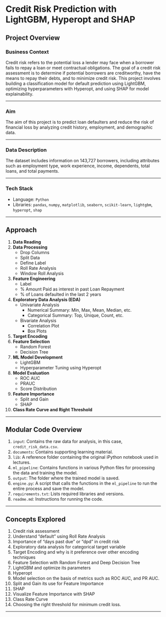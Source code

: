 # Credit Risk Prediction with LightGBM, Hyperopt and SHAP

## Project Overview

### Business Context
Credit risk refers to the potential loss a lender may face when a borrower fails to repay a loan or meet contractual obligations. The goal of a credit risk assessment is to determine if potential borrowers are creditworthy, have the means to repay their debts, and to minimize credit risk. This project involves building a classification model for default prediction using LightGBM, optimizing hyperparameters with Hyperopt, and using SHAP for model explainability.

---

### Aim
The aim of this project is to predict loan defaulters and reduce the risk of financial loss by analyzing credit history, employment, and demographic data.

---

### Data Description
The dataset includes information on 143,727 borrowers, including attributes such as employment type, work experience, income, dependents, total loans, and total payments.

---

### Tech Stack
- Language: `Python`
- Libraries: `pandas`, `numpy`, `matplotlib`, `seaborn`, `scikit-learn`, `lightgbm`, `hyperopt`, `shap`

---

## Approach

1. **Data Reading**
2. **Data Processing**
    - Drop Columns
    - Split Data
    - Define Label
    - Roll Rate Analysis
    - Window Roll Analysis
3. **Feature Engineering**
    - Label
    - % Amount Paid as interest in past Loan Repayment
    - % of Loans defaulted in the last 2 years
4. **Exploratory Data Analysis (EDA)**
    - Univariate Analysis
        - Numerical Summary: Min, Max, Mean, Median, etc.
        - Categorical Summary: Top, Unique, Count, etc.
    - Bivariate Analysis
        - Correlation Plot
        - Box Plots
5. **Target Encoding**
6. **Feature Selection**
    - Random Forest
    - Decision Tree
7. **ML Model Development**
    - LightGBM
    - Hyperparameter Tuning using Hyperopt
8. **Model Evaluation**
    - ROC AUC
    - PRAUC
    - Score Distribution
9. **Feature Importance**
    - Split and Gain
    - SHAP
10. **Class Rate Curve and Right Threshold**

---

## Modular Code Overview

1. `input`: Contains the raw data for analysis, in this case, `credit_risk_data.csv`.
2. `documents`: Contains supporting learning material.
3. `lib`: A reference folder containing the original iPython notebook used in lectures.
4. `ml_pipeline`: Contains functions in various Python files for processing the data and training the model.
5. `output`: The folder where the trained model is saved.
6. `engine.py`: A script that calls the functions in the `ml_pipeline` to run the entire process and save the model.
7. `requirements.txt`: Lists required libraries and versions.
8. `readme.md`: Instructions for running the code.

---

## Concepts Explored

1. Credit risk assessment
2. Understand “default” using Roll Rate Analysis
3. Importance of “days past due” or “dpd” in credit risk
4. Exploratory data analysis for categorical target variable
5. Target Encoding and why is it preference over other encoding techniques
6. Feature Selection with Random Forest and Deep Decision Tree
7. LightGBM and optimize its parameters
8. Hyperopt
9. Model selection on the basis of metrics such as ROC AUC, and PR AUC.
10. Split and Gain its use for Feature Importance
11. SHAP
12. Visualize Feature Importance with SHAP
13. Class Rate Curve
14. Choosing the right threshold for minimum credit loss.

---

